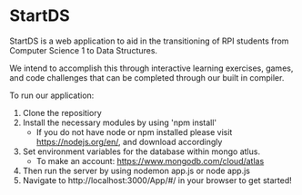 # StartDS

StartDS is a web application to aid in the transitioning of RPI students from Computer Science 1 to Data Structures.

We intend to accomplish this through interactive learning exercises, games, and code challenges that can be completed through our built in compiler.

To run our application:

1. Clone the repositiory
2. Install the necessary modules by using 'npm install'
    - If you do not have node or npm installed please visit https://nodejs.org/en/, and download accordingly
3. Set environment variables for the database within mongo atlus.
    - To make an account: https://www.mongodb.com/cloud/atlas
4. Then run the server by using nodemon app.js or node app.js
5. Navigate to http://localhost:3000/App/#/ in your browser to get started!
